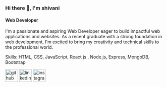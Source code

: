 ### Hi there 👋, I'm shivani 
#### Web Developer
I'm a passionate and aspiring Web Developer eager to build impactful web applications and websites. As a recent graduate with a strong foundation in web development, I'm excited to bring my creativity and technical skills to the professional world.

Skills:   HTML, CSS, JavaScript, React js , Node.js, Express, MongoDB, Bootstrap



[<img src='https://cdn.jsdelivr.net/npm/simple-icons@3.0.1/icons/github.svg' alt='github' height='40'>](https://github.com/https://github.com/shivanipriya49)  [<img src='https://cdn.jsdelivr.net/npm/simple-icons@3.0.1/icons/linkedin.svg' alt='linkedin' height='40'>](https://www.linkedin.com/in/https://www.linkedin.com/in/pshivani5//)  [<img src='https://cdn.jsdelivr.net/npm/simple-icons@3.0.1/icons/instagram.svg' alt='instagram' height='40'>](https://www.instagram.com/https://www.instagram.com/shivanipriya49//)  


